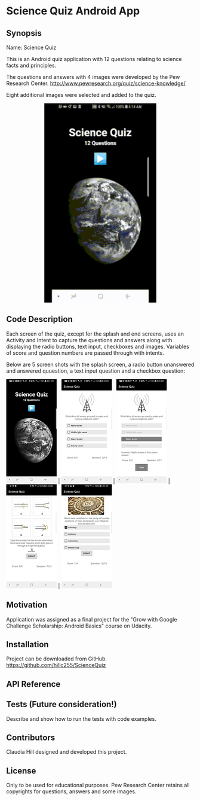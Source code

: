 #  Science Quiz Android App

## Synopsis

Name:  Science Quiz

This is an Android quiz application with 12 questions relating to science facts and principles.

The questions and answers with 4 images were developed by the Pew Research Center. <http://www.pewresearch.org/quiz/science-knowledge/>

Eight additional images were selected and added to the quiz.

<p align="center">
 <kbd><img width="300" height="533" src="readme_assets/sciencequiz_animated.gif"></kbd>
</p>

## Code Description

Each screen of the quiz, except for the splash and end screens, uses an Activity and Intent to capture the questions and answers along with displaying the radio buttons, text input, checkboxes and images.  Variables of score and question numbers are passed through with intents.

Below are 5 screen shots with the splash screen, a radio button unanswered and answered quuestion, a text input question and a checkbox question:

![Splash screen with earth's profile in space.](https://github.com/hillc255/ScienceQuiz/blob/master/app/src/main/res/drawable/readme1.png) |
![Screen of radiobutton unanswered question about waves used for cellphone calls.](https://github.com/hillc255/ScienceQuiz/blob/master/app/src/main/res/drawable/readme2.png) |
![Screen of radiobutton incorrect answer to the question about waves used for cellphone calls.](https://github.com/hillc255/ScienceQuiz/blob/master/app/src/main/res/drawable/readme3.png) |
![Screen of text input to the question about light passing through magnifying glass.](https://github.com/hillc255/ScienceQuiz/blob/master/app/src/main/res/drawable/readme4.png) |
![Screen of checkboxs to the question about stars, planets and human behavoir.](https://github.com/hillc255/ScienceQuiz/blob/master/app/src/main/res/drawable/readme5.png)

## Motivation

Application was assigned as a final project for the "Grow with Google Challenge Scholarship: Android Basics" course on Udacity.

## Installation

Project can be downloaded from GitHub.  
https://github.com/hillc255/ScienceQuiz

## API Reference

## Tests (Future consideration!)

Describe and show how to run the tests with code examples.

## Contributors

Claudia Hill designed and developed this project.

## License

Only to be used for educational purposes.
Pew Research Center retains all copyrights for questions, answers and some images.
